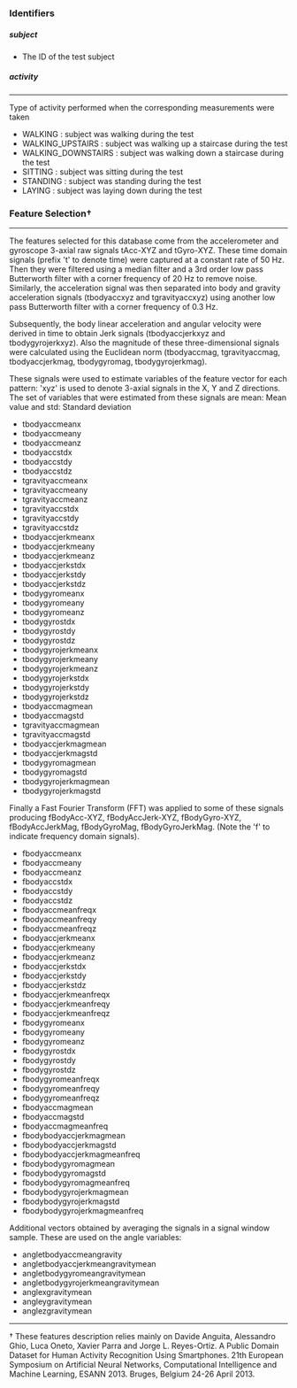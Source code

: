 
### Identifiers

##### subject
+ The ID of the test subject

##### activity
---
Type of activity performed when the corresponding measurements were taken

+ WALKING : subject was walking during the test
+ WALKING_UPSTAIRS : subject was walking up a staircase during the test
+ WALKING_DOWNSTAIRS : subject was walking down a staircase during the test
+ SITTING : subject was sitting during the test
+ STANDING : subject was standing during the test
+ LAYING : subject was laying down during the test

### Feature Selection†
---
The features selected for this database come from the accelerometer and gyroscope 3-axial raw signals tAcc-XYZ and tGyro-XYZ. These time domain signals (prefix 't' to denote time) were captured at a constant rate of 50 Hz. Then they were filtered using a median filter and a 3rd order low pass Butterworth filter with a corner frequency of 20 Hz to remove noise. Similarly, the acceleration signal was then separated into body and gravity acceleration signals (tbodyaccxyz and tgravityaccxyz) using another low pass Butterworth filter with a corner frequency of 0.3 Hz.

Subsequently, the body linear acceleration and angular velocity were derived in time to obtain Jerk signals (tbodyaccjerkxyz and tbodygyrojerkxyz). Also the magnitude of these three-dimensional signals were calculated using the Euclidean norm (tbodyaccmag, tgravityaccmag, tbodyaccjerkmag, tbodygyromag, tbodygyrojerkmag).  

These signals were used to estimate variables of the feature vector for each pattern: 'xyz' is used to denote 3-axial signals in the X, Y and Z directions. The set of variables that were estimated from these signals are mean: Mean value and std: Standard deviation

+ tbodyaccmeanx
+ tbodyaccmeany
+ tbodyaccmeanz
+ tbodyaccstdx
+ tbodyaccstdy
+ tbodyaccstdz
+ tgravityaccmeanx
+ tgravityaccmeany
+ tgravityaccmeanz
+ tgravityaccstdx
+ tgravityaccstdy
+ tgravityaccstdz
+ tbodyaccjerkmeanx
+ tbodyaccjerkmeany
+ tbodyaccjerkmeanz
+ tbodyaccjerkstdx
+ tbodyaccjerkstdy
+ tbodyaccjerkstdz
+ tbodygyromeanx
+ tbodygyromeany
+ tbodygyromeanz
+ tbodygyrostdx
+ tbodygyrostdy
+ tbodygyrostdz
+ tbodygyrojerkmeanx
+ tbodygyrojerkmeany
+ tbodygyrojerkmeanz
+ tbodygyrojerkstdx
+ tbodygyrojerkstdy
+ tbodygyrojerkstdz
+ tbodyaccmagmean
+ tbodyaccmagstd
+ tgravityaccmagmean
+ tgravityaccmagstd
+ tbodyaccjerkmagmean
+ tbodyaccjerkmagstd
+ tbodygyromagmean
+ tbodygyromagstd
+ tbodygyrojerkmagmean
+ tbodygyrojerkmagstd

Finally a Fast Fourier Transform (FFT) was applied to some of these signals producing fBodyAcc-XYZ, fBodyAccJerk-XYZ, fBodyGyro-XYZ, fBodyAccJerkMag, fBodyGyroMag, fBodyGyroJerkMag. (Note the 'f' to indicate frequency domain signals). 

+ fbodyaccmeanx
+ fbodyaccmeany
+ fbodyaccmeanz
+ fbodyaccstdx
+ fbodyaccstdy
+ fbodyaccstdz
+ fbodyaccmeanfreqx
+ fbodyaccmeanfreqy
+ fbodyaccmeanfreqz
+ fbodyaccjerkmeanx
+ fbodyaccjerkmeany
+ fbodyaccjerkmeanz
+ fbodyaccjerkstdx
+ fbodyaccjerkstdy
+ fbodyaccjerkstdz
+ fbodyaccjerkmeanfreqx
+ fbodyaccjerkmeanfreqy
+ fbodyaccjerkmeanfreqz
+ fbodygyromeanx
+ fbodygyromeany
+ fbodygyromeanz
+ fbodygyrostdx
+ fbodygyrostdy
+ fbodygyrostdz
+ fbodygyromeanfreqx
+ fbodygyromeanfreqy
+ fbodygyromeanfreqz
+ fbodyaccmagmean
+ fbodyaccmagstd
+ fbodyaccmagmeanfreq
+ fbodybodyaccjerkmagmean
+ fbodybodyaccjerkmagstd
+ fbodybodyaccjerkmagmeanfreq
+ fbodybodygyromagmean
+ fbodybodygyromagstd
+ fbodybodygyromagmeanfreq
+ fbodybodygyrojerkmagmean
+ fbodybodygyrojerkmagstd
+ fbodybodygyrojerkmagmeanfreq

Additional vectors obtained by averaging the signals in a signal window sample. These are used on the angle variables:

+ angletbodyaccmeangravity
+ angletbodyaccjerkmeangravitymean
+ angletbodygyromeangravitymean
+ angletbodygyrojerkmeangravitymean
+ anglexgravitymean
+ angleygravitymean
+ anglezgravitymean

---
† These features description relies mainly on Davide Anguita, Alessandro Ghio, Luca Oneto, Xavier Parra and Jorge L. Reyes-Ortiz. A Public Domain Dataset for Human Activity Recognition Using Smartphones. 21th European Symposium on Artificial Neural Networks, Computational Intelligence and Machine Learning, ESANN 2013. Bruges, Belgium 24-26 April 2013.

